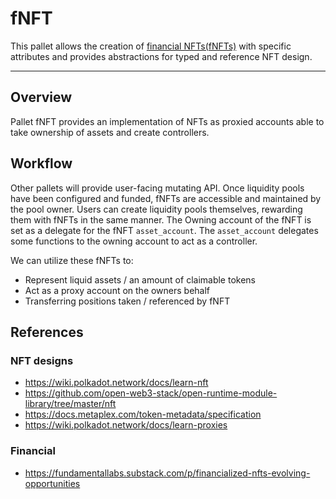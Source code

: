 # fNFT
This pallet allows the creation of [financial NFTs(fNFTs)](https://github.com/ComposableFi/composable/blob/main/rfcs/0006-financial-nft.md) with specific attributes and provides abstractions for 
typed and reference NFT design.

---

## Overview

Pallet fNFT provides an implementation of NFTs as proxied accounts able to take ownership of assets and create 
controllers.

## Workflow

Other pallets will provide user-facing mutating API.
Once liquidity pools have been configured and funded, fNFTs are accessible and maintained by the pool owner.
Users can create liquidity pools themselves, rewarding them with fNFTs in the same manner.
The Owning account of the fNFT is set as a delegate for the fNFT `asset_account`. 
The `asset_account` delegates some functions to the owning account to act as a controller.

We can utilize these fNFTs to:

* Represent liquid assets / an amount of claimable tokens
* Act as a proxy account on the owners behalf
* Transferring positions taken / referenced by fNFT

## References

### NFT designs

- https://wiki.polkadot.network/docs/learn-nft
- https://github.com/open-web3-stack/open-runtime-module-library/tree/master/nft
- https://docs.metaplex.com/token-metadata/specification
- https://wiki.polkadot.network/docs/learn-proxies

### Financial

- https://fundamentallabs.substack.com/p/financialized-nfts-evolving-opportunities
